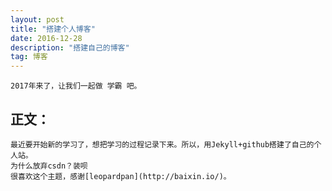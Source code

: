 ```yaml
---
layout: post
title: "搭建个人博客"
date: 2016-12-28 
description: "搭建自己的博客"
tag: 博客 
---   
```

    2017年来了，让我们一起做 学霸 吧。

## 正文：
    最近要开始新的学习了，想把学习的过程记录下来。所以，用Jekyll+github搭建了自己的个人站。 
    为什么放弃csdn？装呗
    很喜欢这个主题，感谢[leopardpan](http://baixin.io/)。
　  
